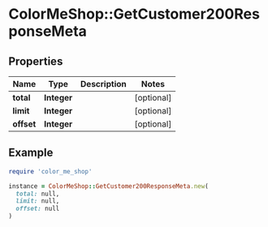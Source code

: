 # ColorMeShop::GetCustomer200ResponseMeta

## Properties

| Name | Type | Description | Notes |
| ---- | ---- | ----------- | ----- |
| **total** | **Integer** |  | [optional] |
| **limit** | **Integer** |  | [optional] |
| **offset** | **Integer** |  | [optional] |

## Example

```ruby
require 'color_me_shop'

instance = ColorMeShop::GetCustomer200ResponseMeta.new(
  total: null,
  limit: null,
  offset: null
)
```


